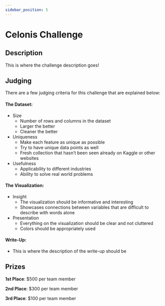 ```yaml
---
sidebar_position: 5
---
```


# Celonis Challenge

## Description

This is where the challenge description goes!

## Judging
There are a few judging criteria for this challenge that are explained below:

#### The Dataset:
- Size
   * Number of rows and columns in the dataset
   * Larger the better
   * Cleaner the better
- Uniqueness
   * Make each feature as unique as possible
   * Try to have unique data points as well
   * Fresh collection that hasn’t been seen already on Kaggle or other websites
- Usefulness
   * Applicability to different industries
   * Ability to solve real world problems


#### The Visualization:
- Insight
   * The visualization should be informative and interesting
   * Showcases connections between variables that are difficult to describe with words alone
- Presentation
   * Everything on the visualization should be clear and not cluttered
   * Colors should be appropriately used

#### Write-Up:
- This is where the description of the write-up should be

## Prizes
**1st Place**: $500 per team member

**2nd Place**: $300 per team member

**3rd Place**: $100 per team member
